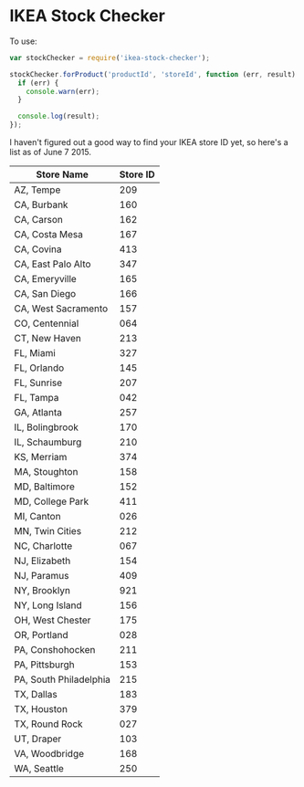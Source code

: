 # IKEA Stock Checker

To use:

```javascript
var stockChecker = require('ikea-stock-checker');

stockChecker.forProduct('productId', 'storeId', function (err, result) {
  if (err) {
    console.warn(err);
  }

  console.log(result);
});
```

I haven't figured out a good way to find your IKEA store ID yet, so here's a list as of June 7 2015.

| Store Name             | Store ID |
|------------------------|----------|
| AZ, Tempe              | 209      |
| CA, Burbank            | 160      |
| CA, Carson             | 162      |
| CA, Costa Mesa         | 167      |
| CA, Covina             | 413      |
| CA, East Palo Alto     | 347      |
| CA, Emeryville         | 165      |
| CA, San Diego          | 166      |
| CA, West Sacramento    | 157      |
| CO, Centennial         | 064      |
| CT, New Haven          | 213      |
| FL, Miami              | 327      |
| FL, Orlando            | 145      |
| FL, Sunrise            | 207      |
| FL, Tampa              | 042      |
| GA, Atlanta            | 257      |
| IL, Bolingbrook        | 170      |
| IL, Schaumburg         | 210      |
| KS, Merriam            | 374      |
| MA, Stoughton          | 158      |
| MD, Baltimore          | 152      |
| MD, College Park       | 411      |
| MI, Canton             | 026      |
| MN, Twin Cities        | 212      |
| NC, Charlotte          | 067      |
| NJ, Elizabeth          | 154      |
| NJ, Paramus            | 409      |
| NY, Brooklyn           | 921      |
| NY, Long Island        | 156      |
| OH, West Chester       | 175      |
| OR, Portland           | 028      |
| PA, Conshohocken       | 211      |
| PA, Pittsburgh         | 153      |
| PA, South Philadelphia | 215      |
| TX, Dallas             | 183      |
| TX, Houston            | 379      |
| TX, Round Rock         | 027      |
| UT, Draper             | 103      |
| VA, Woodbridge         | 168      |
| WA, Seattle            | 250      |
